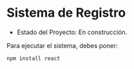 <h1>Sistema de Registro </h1>

- Estado del Proyecto: En construcción.

Para ejecutar el sistema, debes poner:

```npm install react```
